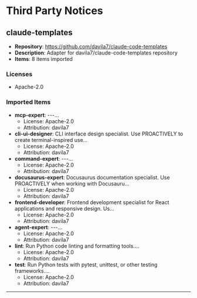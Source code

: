# Third Party Notices

## claude-templates

- **Repository**: https://github.com/davila7/claude-code-templates
- **Description**: Adapter for davila7/claude-code-templates repository
- **Items**: 8 items imported

### Licenses
- Apache-2.0

### Imported Items
- **mcp-expert**: ---...
  - License: Apache-2.0
  - Attribution: davila7
- **cli-ui-designer**: CLI interface design specialist. Use PROACTIVELY to create terminal-inspired use...
  - License: Apache-2.0
  - Attribution: davila7
- **command-expert**: ---...
  - License: Apache-2.0
  - Attribution: davila7
- **docusaurus-expert**: Docusaurus documentation specialist. Use PROACTIVELY when working with Docusauru...
  - License: Apache-2.0
  - Attribution: davila7
- **frontend-developer**: Frontend development specialist for React applications and responsive design. Us...
  - License: Apache-2.0
  - Attribution: davila7
- **agent-expert**: ---...
  - License: Apache-2.0
  - Attribution: davila7
- **lint**: Run Python code linting and formatting tools....
  - License: Apache-2.0
  - Attribution: davila7
- **test**: Run Python tests with pytest, unittest, or other testing frameworks....
  - License: Apache-2.0
  - Attribution: davila7

---
